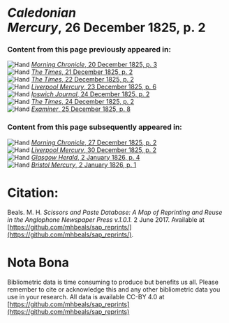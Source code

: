 # *Caledonian Mercury*, 26 December 1825, p. 2  
  
### Content from this page previously appeared in:  
![Hand](http://scissorsandpaste.net/wp-content/uploads/2017/06/smallhandpointer.png) [*Morning Chronicle*, 20 December 1825, p. 3](https://mhbeals.github.io/sap_html/Morning-Chronicle/Morning-Chronicle-20-December-1825-p-3)  
![Hand](http://scissorsandpaste.net/wp-content/uploads/2017/06/smallhandpointer.png) [*The Times*, 21 December 1825, p. 2](https://mhbeals.github.io/sap_html/The-Times/The-Times-21-December-1825-p-2)  
![Hand](http://scissorsandpaste.net/wp-content/uploads/2017/06/smallhandpointer.png) [*The Times*, 22 December 1825, p. 2](https://mhbeals.github.io/sap_html/The-Times/The-Times-22-December-1825-p-2)  
![Hand](http://scissorsandpaste.net/wp-content/uploads/2017/06/smallhandpointer.png) [*Liverpool Mercury*, 23 December 1825, p. 6](https://mhbeals.github.io/sap_html/Liverpool-Mercury/Liverpool-Mercury-23-December-1825-p-6)  
![Hand](http://scissorsandpaste.net/wp-content/uploads/2017/06/smallhandpointer.png) [*Ipswich Journal*, 24 December 1825, p. 2](https://mhbeals.github.io/sap_html/Ipswich-Journal/Ipswich-Journal-24-December-1825-p-2)  
![Hand](http://scissorsandpaste.net/wp-content/uploads/2017/06/smallhandpointer.png) [*The Times*, 24 December 1825, p. 2](https://mhbeals.github.io/sap_html/The-Times/The-Times-24-December-1825-p-2)  
![Hand](http://scissorsandpaste.net/wp-content/uploads/2017/06/smallhandpointer.png) [*Examiner*, 25 December 1825, p. 8](https://mhbeals.github.io/sap_html/Examiner/Examiner-25-December-1825-p-8)  
  
### Content from this page subsequently appeared in:  
![Hand](http://scissorsandpaste.net/wp-content/uploads/2017/06/smallhandpointer.png) [*Morning Chronicle*, 27 December 1825, p. 2](https://mhbeals.github.io/sap_html/Morning-Chronicle/Morning-Chronicle-27-December-1825-p-2)  
![Hand](http://scissorsandpaste.net/wp-content/uploads/2017/06/smallhandpointer.png) [*Liverpool Mercury*, 30 December 1825, p. 2](https://mhbeals.github.io/sap_html/Liverpool-Mercury/Liverpool-Mercury-30-December-1825-p-2)  
![Hand](http://scissorsandpaste.net/wp-content/uploads/2017/06/smallhandpointer.png) [*Glasgow Herald*, 2 January 1826, p. 4](https://mhbeals.github.io/sap_html/Glasgow-Herald/Glasgow-Herald-2-January-1826-p-4)  
![Hand](http://scissorsandpaste.net/wp-content/uploads/2017/06/smallhandpointer.png) [*Bristol Mercury*, 2 January 1826, p. 1](https://mhbeals.github.io/sap_html/Bristol-Mercury/Bristol-Mercury-2-January-1826-p-1)  


# Citation: 

Beals. M. H. *Scissors and Paste Database: A Map of Reprinting and Reuse in the Anglophone Newspaper Press v.1.0.1.* 2 June 2017. Available at [https://github.com/mhbeals/sap_reprints/](https://github.com/mhbeals/sap_reprints/). 

# Nota Bona

Bibliometric data is time consuming to produce but benefits us all. Please remember to cite or acknowledge this and any other bibliometric data you use in your research. All data is available CC-BY 4.0 at [https://github.com/mhbeals/sap_reprints](https://github.com/mhbeals/sap_reprints)